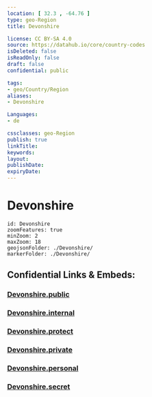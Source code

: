 ```yaml
---
location: [ 32.3 , -64.76 ] 
type: geo-Region
title: Devonshire

license: CC BY-SA 4.0
source: https://datahub.io/core/country-codes
isDeleted: false
isReadOnly: false
draft: false
confidential: public

tags:
- geo/Country/Region
aliases:
- Devonshire

Languages:
- de

cssclasses: geo-Region
publish: true
linkTitle: 
keywords: 
layout: 
publishDate: 
expiryDate: 
---
```


# Devonshire

```leaflet
id: Devonshire
zoomFeatures: true 
minZoom: 2 
maxZoom: 18
geojsonFolder: ./Devonshire/
markerFolder: ./Devonshire/
```


## Confidential Links & Embeds: 

### [Devonshire.public](/_public/\Earth\Continent\America~Caribbean\Bermuda\CountiesDevonshire.public.md) 

### [Devonshire.internal](/_internal/\Earth\Continent\America~Caribbean\Bermuda\CountiesDevonshire.internal.md) 

### [Devonshire.protect](/_protect/\Earth\Continent\America~Caribbean\Bermuda\CountiesDevonshire.protect.md) 

### [Devonshire.private](/_private/\Earth\Continent\America~Caribbean\Bermuda\CountiesDevonshire.private.md) 

### [Devonshire.personal](/_personal/\Earth\Continent\America~Caribbean\Bermuda\CountiesDevonshire.personal.md) 

### [Devonshire.secret](/_secret/\Earth\Continent\America~Caribbean\Bermuda\CountiesDevonshire.secret.md)

